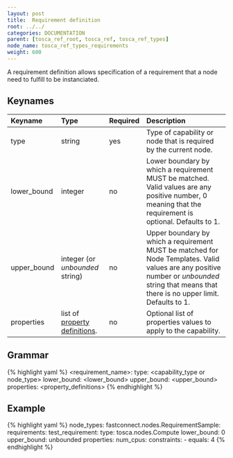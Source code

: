 ```yaml
---
layout: post
title:  Requirement definition
root: ../../
categories: DOCUMENTATION
parent: [tosca_ref_root, tosca_ref, tosca_ref_types]
node_name: tosca_ref_types_requirements
weight: 600
---
```


A requirement definition allows specification of a requirement that a node need to fulfill to be instanciated.

## Keynames

| Keyname         | Type                | Required | Description |
|:----------------|:--------------------|:---------|:------------|
| type            | string              | yes      | Type of capability or node that is required by the current node. |
| lower_bound     | integer             | no       | Lower boundary by which a requirement MUST be matched. Valid values are any positive number, 0 meaning that the requirement is optional. Defaults to 1. |
| upper_bound     | integer (or _unbounded_ string) | no       | Upper boundary by which a requirement MUST be matched for Node Templates. Valid values are any positive number or _unbounded_ string that means that there is no upper limit. Defaults to 1. |
| properties      | list of [property definitions](tosca_concepts_types_custom_properties.html).    | no       | Optional list of properties values to apply to the capability. |

## Grammar

{% highlight yaml %}
<requirement_name>:
  type: <capability_type or node_type>
  lower_bound: <lower_bound>
  upper_bound: <upper_bound>
  properties:
    <property_definitions>
{% endhighlight %}

## Example

{% highlight yaml %}
node_types:
  fastconnect.nodes.RequirementSample:
    requirements:
      test_requirement:
        type: tosca.nodes.Compute
        lower_bound: 0
        upper_bound: unbounded
        properties:
          num_cpus:
            constraints:
             - equals: 4
{% endhighlight %}
